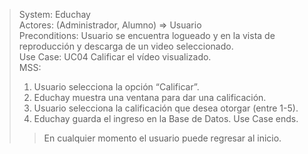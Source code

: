 > System: Educhay  
> Actores: (Administrador, Alumno) => Usuario  
> Preconditions: Usuario se encuentra logueado y en la vista de reproducción y descarga de un video seleccionado.  
> Use Case: UC04 Calificar el vídeo visualizado.  
> MSS:  
> 1. Usuario selecciona la opción “Calificar”.
> 2. Educhay muestra una ventana para dar una calificación.
> 3. Usuario selecciona la calificación que desea otorgar (entre 1-5).
> 4. Educhay guarda el ingreso en la Base de Datos.
> Use Case ends.  
>> En cualquier momento el usuario puede regresar al inicio.  
